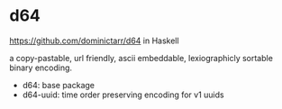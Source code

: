 # d64

https://github.com/dominictarr/d64 in Haskell

a copy-pastable, url friendly, ascii embeddable, lexiographicly sortable binary encoding.

* d64: base package
* d64-uuid: time order preserving encoding for v1 uuids
